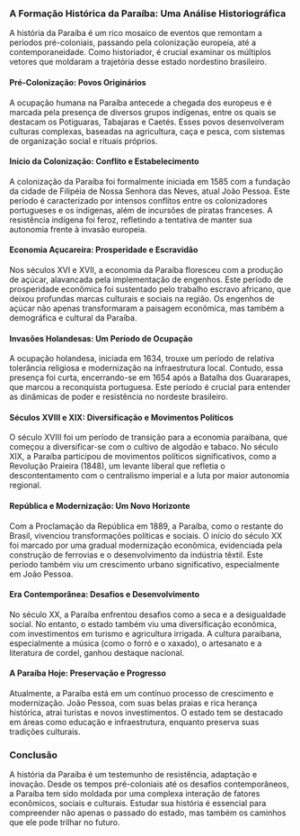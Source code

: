 ### A Formação Histórica da Paraíba: Uma Análise Historiográfica

A história da Paraíba é um rico mosaico de eventos que remontam a períodos pré-coloniais, passando pela colonização europeia, até a contemporaneidade. Como historiador, é crucial examinar os múltiplos vetores que moldaram a trajetória desse estado nordestino brasileiro.

#### Pré-Colonização: Povos Originários
A ocupação humana na Paraíba antecede a chegada dos europeus e é marcada pela presença de diversos grupos indígenas, entre os quais se destacam os Potiguaras, Tabajaras e Caetés. Esses povos desenvolveram culturas complexas, baseadas na agricultura, caça e pesca, com sistemas de organização social e rituais próprios.

#### Início da Colonização: Conflito e Estabelecimento
A colonização da Paraíba foi formalmente iniciada em 1585 com a fundação da cidade de Filipéia de Nossa Senhora das Neves, atual João Pessoa. Este período é caracterizado por intensos conflitos entre os colonizadores portugueses e os indígenas, além de incursões de piratas franceses. A resistência indígena foi feroz, refletindo a tentativa de manter sua autonomia frente à invasão europeia.

#### Economia Açucareira: Prosperidade e Escravidão
Nos séculos XVI e XVII, a economia da Paraíba floresceu com a produção de açúcar, alavancada pela implementação de engenhos. Este período de prosperidade econômica foi sustentado pelo trabalho escravo africano, que deixou profundas marcas culturais e sociais na região. Os engenhos de açúcar não apenas transformaram a paisagem econômica, mas também a demográfica e cultural da Paraíba.

#### Invasões Holandesas: Um Período de Ocupação
A ocupação holandesa, iniciada em 1634, trouxe um período de relativa tolerância religiosa e modernização na infraestrutura local. Contudo, essa presença foi curta, encerrando-se em 1654 após a Batalha dos Guararapes, que marcou a reconquista portuguesa. Este período é crucial para entender as dinâmicas de poder e resistência no nordeste brasileiro.

#### Séculos XVIII e XIX: Diversificação e Movimentos Políticos
O século XVIII foi um período de transição para a economia paraibana, que começou a diversificar-se com o cultivo de algodão e tabaco. No século XIX, a Paraíba participou de movimentos políticos significativos, como a Revolução Praieira (1848), um levante liberal que refletia o descontentamento com o centralismo imperial e a luta por maior autonomia regional.

#### República e Modernização: Um Novo Horizonte
Com a Proclamação da República em 1889, a Paraíba, como o restante do Brasil, vivenciou transformações políticas e sociais. O início do século XX foi marcado por uma gradual modernização econômica, evidenciada pela construção de ferrovias e o desenvolvimento da indústria têxtil. Este período também viu um crescimento urbano significativo, especialmente em João Pessoa.

#### Era Contemporânea: Desafios e Desenvolvimento
No século XX, a Paraíba enfrentou desafios como a seca e a desigualdade social. No entanto, o estado também viu uma diversificação econômica, com investimentos em turismo e agricultura irrigada. A cultura paraibana, especialmente a música (como o forró e o xaxado), o artesanato e a literatura de cordel, ganhou destaque nacional.

#### A Paraíba Hoje: Preservação e Progresso
Atualmente, a Paraíba está em um contínuo processo de crescimento e modernização. João Pessoa, com suas belas praias e rica herança histórica, atrai turistas e novos investimentos. O estado tem se destacado em áreas como educação e infraestrutura, enquanto preserva suas tradições culturais.

### Conclusão
A história da Paraíba é um testemunho de resistência, adaptação e inovação. Desde os tempos pré-coloniais até os desafios contemporâneos, a Paraíba tem sido moldada por uma complexa interação de fatores econômicos, sociais e culturais. Estudar sua história é essencial para compreender não apenas o passado do estado, mas também os caminhos que ele pode trilhar no futuro.

